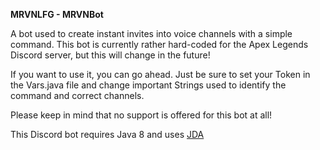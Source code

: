 **MRVNLFG - MRVNBot**

A bot used to create instant invites into voice channels with a simple command.
This bot is currently rather hard-coded for the Apex Legends Discord server, but this will change in the future!

If you want to use it, you can go ahead. Just be sure to set your Token in the Vars.java file
and change important Strings used to identify the command and correct channels.

Please keep in mind that no support is offered for this bot at all!

This Discord bot requires Java 8 and uses [JDA](https://github.com/DV8FromTheWorld/JDA)
